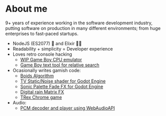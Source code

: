 # About me

9+ years of experience working in the software development industry, putting software on production in many different environments; from huge enterprises to fast-paced startups.

* NodeJS (ES2077) 🚀 and Elixir 🧙‍♂️
* Readability + simplicity = Developer experience
* Loves retro console hacking
    * [WIP Game Boy CPU emulator](https://github.com/raphaklaus/gameboy-cpu)
    * [Game Boy text tool for relative search](https://github.com/raphaklaus/gameboy-text-tools)
* Ocasionally writes gamish code:  
    * [Boids Algorithm](https://github.com/raphaklaus/godot-boids)
    * [TV Static/Noise shader for Godot Engine](https://github.com/raphaklaus/tv-static-shader)
    * [Sonic Palette Fade FX for Godot Engine](https://github.com/raphaklaus/sonic-palette-fade)
    * [Digital rain Matrix FX](https://github.com/raphaklaus/matrix-fx/)
    * [TRex Chrome game](https://github.com/raphaklaus/godot-trex-game)
* Audio:
    * [PCM decoder and player using WebAudioAPI](https://github.com/raphaklaus/pcm-2-webaudio)
